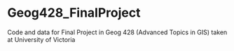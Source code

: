 # Geog428_FinalProject
Code and data for Final Project in Geog 428 (Advanced Topics in GIS) taken at University of Victoria
